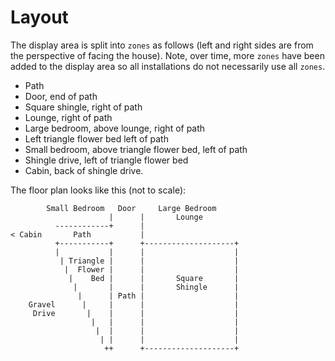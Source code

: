 # Layout

The display area is split into `zones` as follows (left and right sides are from the
perspective of facing the house). Note, over time, more `zones` have been added to
the display area so all installations do not necessarily use all `zones`.

* Path
* Door, end of path
* Square shingle, right of path
* Lounge, right of path
* Large bedroom, above lounge, right of path
* Left triangle flower bed left of path
* Small bedroom, above triangle flower bed, left of path
* Shingle drive, left of triangle flower bed
* Cabin, back of shingle drive.

The floor plan looks like this (not to scale):

```text
        Small Bedroom   Door     Large Bedroom
                      |      |       Lounge
          ------------+      |
< Cabin       Path           |
          +-----------+      +--------------------+
          |           |      |                    | 
           | Triangle |      |                    |
            |  Flower |      |                    |
             |    Bed |      |       Square       |
              |       |      |       Shingle      |
               |      | Path |                    |
    Gravel      |     |      |                    |
     Drive       |    |      |                    |
                  |   |      |                    |
                   |  |      |                    |
                    | |      |                    |
                     ++      +--------------------+
```
